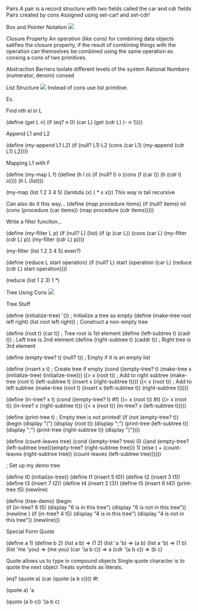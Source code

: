 Pairs
	A pair is a record structure with two fields called the car and cdr fields
	Pairs created by cons
	Assigned using set-car! and set-cdr!

Box and Pointer Notation
	<img src='http://people.scs.carleton.ca/~arunka/comp3007/lectures/pairs.gif'/>

Closure Property
	An operation (like cons) for combining data objects satifies the closure property, if
  the result of combining things with the operation can themselves be combined using the same operation
  ex. consing a cons of two primitives.

Abstraction Barriers
	Isolate different levels of the system
		Rational Numbers (numerator, denom) consed

List Structure
	<img src='http://people.scs.carleton.ca/~arunka/comp3007/lectures/sequence.gif'/>
	Instead of cons use list primitive.

Ex.

Find nth el in L

(define (get L n)
	(if (eq? n 0)
		(car L)
		(get (cdr L) (- n 1))))

Append L1 and L2

(define (my-append L1 L2)
	(if (null? L1)
		L2
		(cons (car L1) (my-append (cdr L1) L2))))

Mapping L1 with F

(define (my-map L f)
	(define (h l o)
		(if (null? l)
			o
			(cons (f (car l)) (h (cdr l) o))))
	(h L (list)))

(my-map (list 1 2 3 4 5) (lambda (x) ( * x x)))
This way is tail recursive

Can also do it this way...
(define (map procedure items) 
    (if (null? items) 
        nil 
        (cons (procedure (car items)) 
                (map procedure (cdr items)))))

Write a filter funciton...

(define (my-filter L p)
	(if (null? L)
		(list)
		(if (p (car L))
			(cons (car L) (my-filter (cdr L) p))
			(my-filter (cdr L) p))))

(my-filter (list 1 2 3 4 5) even?)

(define (reduce L start operation)
	(if (null? L)
		start
		(operation (car L) (reduce (cdr L) start operation))))

(reduce (list 1 2 3) 1 *)


Tree Using Cons
<img src='http://people.scs.carleton.ca/~arunka/comp3007/lectures/hierarchy.gif'/>

Tree Stuff

(define (initialize-tree) '())	     ; Initialize a tree as empty
(define (make-tree root left right)
  (list root left right))	     ; Construct a non-empty tree

(define (root t) (car t))            ; Tree root is 1st element
(define (left-subtree t) (cadr t))   ; Left tree is 2nd element 
(define (right-subtree t) (caddr t)) ; Right tree is 3rd element

(define (empty-tree? t) (null? t))   ; Empty if it is an empty list

(define (insert x t)                 ; Create tree if empty
  (cond ((empty-tree? t) 
         (make-tree x (initialize-tree) (initialize-tree)))
        ((> x (root t))              ; Add to right subtree
         (make-tree (root t) (left-subtree t) 
                    (insert x (right-subtree t))))
        ((< x (root t))              ; Add to left subtree
         (make-tree (root t) (insert x (left-subtree t)) 
                    (right-subtree t)))))              

(define (in-tree? x t) 
  (cond	((empty-tree? t) #f)
        ((= x (root t))	#t) 
        ((> x (root t)) (in-tree? x (right-subtree t)))
        ((< x (root t)) (in-tree? x (left-subtree t)))))

(define (print-tree t)               ; Empty tree is not printed!
  (if (not (empty-tree? t))
      (begin 
        (display "(")
        (display (root t))
        (display ";")
        (print-tree (left-subtree t))
        (display ";")
        (print-tree (right-subtree t))
        (display ")"))))

(define (count-leaves tree) 
  (cond ((empty-tree? tree) 0) 
        ((and (empty-tree? (left-subtree tree))(empty-tree? (right-subtree tree))) 1) 
        (else ( + (count-leaves (right-subtree tree)) 
                  (count-leaves (left-subtree tree)))))) 

; Set up my demo tree

(define t0 (initialize-tree))
(define t1 (insert 5 t0)) 
(define t2 (insert 3 t1))
(define t3 (insert 7 t2))
(define t4 (insert 2 t3))
(define t5 (insert 6 t4))
(print-tree t5)
(newline)

(define (tree-demo) 
  (begin    
    (if (in-tree? 6 t5)
        (display "6 is in this tree")
        (display "6 is not in this tree"))
    (newline )
    (if (in-tree? 4 t5)
        (display "4 is in this tree")
        (display "4 is not in this tree"))
    (newline)))


Special Form
	Quote

(define a 1)
(define b 2)
(list a b) => (1 2)
(list 'a 'b) => (a b)
(list a 'b) => (1 b)
(list 'me 'you) => (me you)
(car '(a b c)) => a
(cdr '(a b c)) => (b c)

Quote allows us to type in compound objects
Single quote character is to quote the next object
Treats symbols as literals.

(eq? (quote a) (car (quote (a b c))))
#t

(quote a)
'a

(quote (a b c))
'(a b c)


